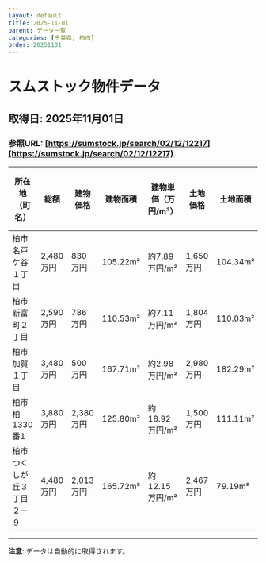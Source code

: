 ```yaml
---
layout: default
title: 2025-11-01
parent: データ一覧
categories: [千葉県, 柏市]
order: 20251101
---
```


# スムストック物件データ

## 取得日: 2025年11月01日
### 参照URL: [https://sumstock.jp/search/02/12/12217](https://sumstock.jp/search/02/12/12217)

| 所在地（町名） | 総額 | 建物価格 | 建物面積 | 建物単価（万円/m²） | 土地価格 | 土地面積 | 土地単価（万円/m²） | ハウスメーカー | 公示地価（万円/㎡） |
|----------------|-------|------------|-------------|------------------------|------------|-------------|------------------------|----------------|----------------|
| 柏市名戸ケ谷１丁目 | 2,480万円 | 830万円 | 105.22m² | 約7.89万円/m² | 1,650万円 | 104.34m² | 約15.81万円/m² | <img src="https://sumstock.jp/assets/img/logo/yamadahomes_sm.png" alt="-" style="height:32px;"> | 9万円/㎡ |
| 柏市新富町２丁目 | 2,590万円 | 786万円 | 110.53m² | 約7.11万円/m² | 1,804万円 | 110.03m² | 約16.40万円/m² | <img src="https://sumstock.jp/assets/img/logo/daiwahouse_sm.png" alt="大和ハウス" style="height:32px;"> | 12万円/㎡ |
| 柏市加賀１丁目 | 3,480万円 | 500万円 | 167.71m² | 約2.98万円/m² | 2,980万円 | 182.29m² | 約16.35万円/m² | <img src="https://sumstock.jp/assets/img/logo/asahikasei_sm.png" alt="-" style="height:32px;"> | 13万円/㎡ |
| 柏市柏1330番1 | 3,880万円 | 2,380万円 | 125.80m² | 約18.92万円/m² | 1,500万円 | 111.11m² | 約13.50万円/m² | <img src="https://sumstock.jp/assets/img/logo/daiwahouse_sm.png" alt="-" style="height:32px;"> | - |
| 柏市つくしが丘３丁目 ２－９ | 4,480万円 | 2,013万円 | 165.72m² | 約12.15万円/m² | 2,467万円 | 79.19m² | 約31.15万円/m² | <img src="https://sumstock.jp/assets/img/logo/sekisuiheim_sm.png" alt="セキスイハイム" style="height:32px;"> | 13万円/㎡ |

---

**注意**: データは自動的に取得されます。

